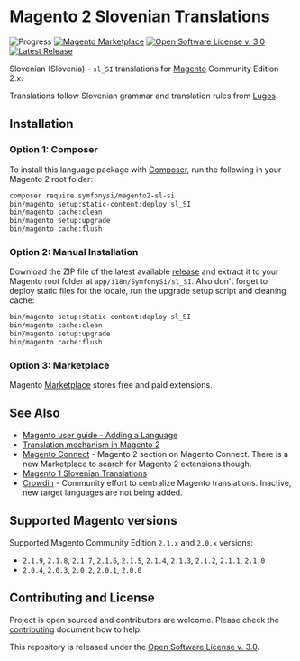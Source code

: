 # Magento 2 Slovenian Translations

![Progress](http://progressed.io/bar/100?title=completed)
[![Magento Marketplace](https://img.shields.io/badge/Magento-Marketplace-orange.svg)][marketplace]
[![Open Software License v. 3.0](https://img.shields.io/badge/License-OSL--3.0-blue.svg)][license]
[![Latest Release](https://img.shields.io/github/release/symfony-si/magento2-sl-si.svg)][latest-release]

Slovenian (Slovenia) - `sl_SI` translations for [Magento](https://magento.com/)
Community Edition 2.x.

Translations follow Slovenian grammar and translation rules from
[Lugos](https://wiki.lugos.si/slovenjenje:pravila).

## Installation

### Option 1: Composer

To install this language package with [Composer](https://getcomposer.org), run
the following in your Magento 2 root folder:

```bash
composer require symfonysi/magento2-sl-si
bin/magento setup:static-content:deploy sl_SI
bin/magento cache:clean
bin/magento setup:upgrade
bin/magento cache:flush
```

### Option 2: Manual Installation

Download the ZIP file of the latest available [release][latest-release] and extract
it to your Magento root folder at `app/i18n/SymfonySi/sl_SI`. Also don't forget
to deploy static files for the locale, run the upgrade setup script and cleaning
cache:

```bash
bin/magento setup:static-content:deploy sl_SI
bin/magento cache:clean
bin/magento setup:upgrade
bin/magento cache:flush
```

### Option 3: Marketplace

Magento [Marketplace][marketplace] stores free and paid extensions.

## See Also

* [Magento user guide - Adding a Language](http://devdocs.magento.com/guides/v2.1/frontend-dev-guide/translations/xlate.html)
* [Translation mechanism in Magento 2](https://gist.github.com/antonmakarenko/7538216)
* [Magento Connect](https://www.magentocommerce.com/magento-connect/magento-2) - Magento
  2 section on Magento Connect. There is a new Marketplace to search for Magento
  2 extensions though.
* [Magento 1 Slovenian Translations](https://github.com/symfony-si/magento1-sl-si)
* [Crowdin](https://crowdin.com/project/magento-2) - Community effort to
  centralize Magento translations. Inactive, new target languages are not being
  added.

## Supported Magento versions

Supported Magento Community Edition `2.1.x` and `2.0.x` versions:

* `2.1.9`, `2.1.8`, `2.1.7`, `2.1.6`, `2.1.5`, `2.1.4`, `2.1.3`, `2.1.2`, `2.1.1`, `2.1.0`
* `2.0.4`, `2.0.3`, `2.0.2`, `2.0.1`, `2.0.0`

## Contributing and License

Project is open sourced and contributors are welcome. Please check the
[contributing](https://github.com/symfony-si/magento2-sl-si/blob/master/CONTRIBUTING.md)
document how to help.

This repository is released under the [Open Software License v. 3.0][license].


[license]: https://github.com/symfony-si/magento2-sl-si/blob/master/LICENSE
[marketplace]: https://marketplace.magento.com
[latest-release]: https://github.com/symfony-si/magento2-sl-si/releases/latest
